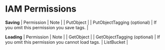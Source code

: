 # IAM Permissions

**Saving**
| Permission | Note |
| PutObject |
| PutObjectTagging (optional) | If you omit this permission you save tags. |

**Loading**
| Permission | Note |
| GetObject |
| GetObjectTagging (optional) | If you omit this permission you cannot load tags.
| ListBucket |